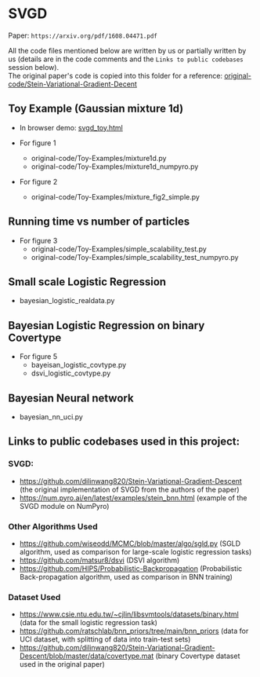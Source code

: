 # SVGD

Paper: `https://arxiv.org/pdf/1608.04471.pdf`

All the code files mentioned below are written by us or partially written by us (details are in the code comments and the `Links to public codebases` session below).   
The original paper's code is copied into this folder for a reference: [original-code/Stein-Variational-Gradient-Decent](./original-code/Stein-Variational-Gradient-Descent/)  

## Toy Example (Gaussian mixture 1d)

- In browser demo: [svgd_toy.html](https://apivich-h.github.io/cs6216-svgd-project/svgd_toy.html)

- For figure 1
  - original-code/Toy-Examples/mixture1d.py
  - original-code/Toy-Examples/mixture1d_numpyro.py

- For figure 2
  - original-code/Toy-Examples/mixture_fig2_simple.py

## Running time vs number of particles

- For figure 3
  - original-code/Toy-Examples/simple_scalability_test.py
  - original-code/Toy-Examples/simple_scalability_test_numpyro.py

## Small scale Logistic Regression

- bayesian_logistic_realdata.py

## Bayesian Logistic Regression on binary Covertype
- For figure 5
  - bayeisan_logistic_covtype.py
  - dsvi_logistic_covtype.py

## Bayesian Neural network

- bayesian_nn_uci.py

## Links to public codebases used in this project:
### SVGD:
- https://github.com/dilinwang820/Stein-Variational-Gradient-Descent (the original implementation of SVGD from the authors of the paper)
- https://num.pyro.ai/en/latest/examples/stein_bnn.html (example of the SVGD module on NumPyro)

### Other Algorithms Used
- https://github.com/wiseodd/MCMC/blob/master/algo/sgld.py (SGLD algorithm, used as comparison for large-scale logistic regression tasks)
- https://github.com/matsur8/dsvi (DSVI algorithm)
- https://github.com/HIPS/Probabilistic-Backpropagation (Probabilistic Back-propagation algorithm, used as comparison in BNN training)

### Dataset Used
- https://www.csie.ntu.edu.tw/~cjlin/libsvmtools/datasets/binary.html (data for the small logistic regression task)
- https://github.com/ratschlab/bnn_priors/tree/main/bnn_priors (data for UCI dataset, with splitting of data into train-test sets)
- https://github.com/dilinwang820/Stein-Variational-Gradient-Descent/blob/master/data/covertype.mat (binary Covertype dataset used in the original paper)
